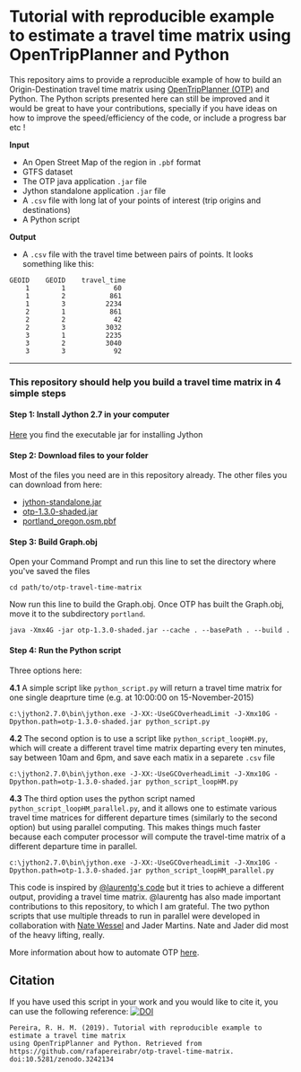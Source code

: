 # Tutorial with reproducible example to estimate a travel time matrix using OpenTripPlanner and Python
This repository aims to provide a reproducible example of how to build an Origin-Destination travel time matrix using [OpenTripPlanner (OTP)](http://docs.opentripplanner.org/en/latest/) and Python. The Python scripts presented here can still be improved and it would be great to have your contributions, specially if you have ideas on how to improve the speed/efficiency of the code, or include a progress bar etc !

**Input**
* An Open Street Map of the region in `.pbf` format
* GTFS dataset
* The OTP java application `.jar` file
*  Jython standalone application `.jar` file
* A  `.csv` file with long lat of your points of interest (trip origins and destinations)
* A Python script 

**Output**
* A `.csv` file with the travel time between pairs of points. It looks something like this:
```
GEOID    GEOID    travel_time
    1        1            60
    1        2           861
    1        3          2234
    2        1           861
    2        2            42
    2        3          3032
    3        1          2235
    3        2          3040
    3        3            92
```

___
### This repository should help you build a travel time matrix in 4 simple steps


#### Step 1: Install Jython 2.7 in your computer
[Here](http://www.jython.org/downloads.html) you find the executable jar for installing Jython

#### Step 2: Download files to your folder

Most of the files you need are in this repository already. The other files you can download from here:

* [jython-standalone.jar](http://search.maven.org/remotecontent?filepath=org/python/jython-standalone/2.7.0/jython-standalone-2.7.0.jar)
* [otp-1.3.0-shaded.jar](https://repo1.maven.org/maven2/org/opentripplanner/otp/1.3.0/otp-1.3.0-shaded.jar)
* [portland_oregon.osm.pbf](https://s3.amazonaws.com/metro-extracts.mapzen.com/portland_oregon.osm.pbf)


#### Step 3: Build Graph.obj
Open your Command Prompt and run this line to set the directory where you've saved the files

`cd path/to/otp-travel-time-matrix`

Now run this line to build the Graph.obj. Once OTP has built the Graph.obj, move it to the subdirectory `portland`.

`java -Xmx4G -jar otp-1.3.0-shaded.jar --cache . --basePath . --build .`


#### Step 4: Run the Python script

Three options here:

**4.1** A simple script like `python_script.py` will return a travel time matrix for one single deaprture time (e.g. at 10:00:00 on  15-November-2015)

`c:\jython2.7.0\bin\jython.exe -J-XX:-UseGCOverheadLimit -J-Xmx10G -Dpython.path=otp-1.3.0-shaded.jar python_script.py`

**4.2** The second option is to use a script like `python_script_loopHM.py`, which will create a different travel time matrix departing every ten minutes, say between 10am and 6pm, and save each matix in a separete `.csv` file

`c:\jython2.7.0\bin\jython.exe -J-XX:-UseGCOverheadLimit -J-Xmx10G -Dpython.path=otp-1.3.0-shaded.jar python_script_loopHM.py`


**4.3** The third option uses the python script named `python_script_loopHM_parallel.py`, and it allows one to estimate various travel time matrices for different departure times (similarly to the second option) but using parallel computing. This makes things much faster because each computer processor will compute the travel-time matrix of a different departure time in parallel.

`c:\jython2.7.0\bin\jython.exe -J-XX:-UseGCOverheadLimit -J-Xmx10G -Dpython.path=otp-1.3.0-shaded.jar python_script_loopHM_parallel.py`


This code is inspired by [@laurentg's code](https://github.com/opentripplanner/OpenTripPlanner/blob/master/src/test/resources/scripts/test.py) but it tries to achieve a different output, providing a travel time matrix. @laurentg has also made important contributions to this repository, to which I am grateful. The two python scripts that use multiple threads to run in parallel were  developed in collaboration with [Nate Wessel](https://github.com/Nate-Wessel) and Jader Martins. Nate and Jader did most of the heavy lifting, really.


More information about how to automate OTP [here](http://docs.opentripplanner.org/en/latest/Scripting/).


## Citation

If you have used this script in your work and you would like to cite it, you can use the following reference:
[![DOI](https://zenodo.org/badge/44453629.svg)](https://zenodo.org/badge/latestdoi/44453629)
 
```
Pereira, R. H. M. (2019). Tutorial with reproducible example to estimate a travel time matrix
using OpenTripPlanner and Python. Retrieved from https://github.com/rafapereirabr/otp-travel-time-matrix. 
doi:10.5281/zenodo.3242134
```


